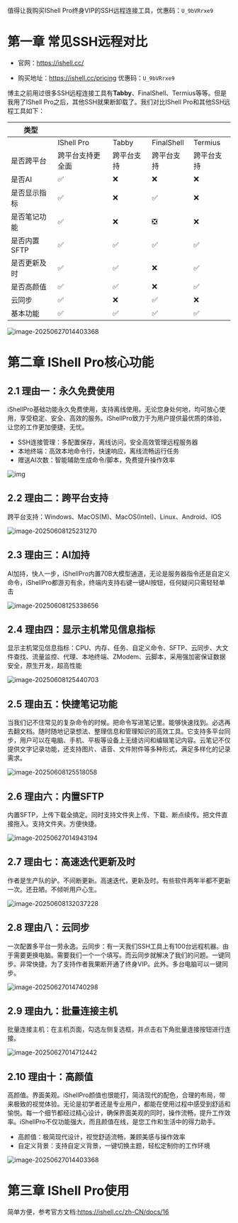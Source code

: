 值得让我购买IShell Pro终身VIP的SSH远程连接工具，优惠码：`U_9bVRrxe9`

# 第一章 常见SSH远程对比

- 官网：https://ishell.cc/

- 购买地址：https://ishell.cc/pricing  优惠码：`U_9bVRrxe9` 

博主之前用过很多SSH远程连接工具有**Tabby**、FinalShell、Termius等等。但是我用了IShell Pro之后，其他SSH就果断卸载了。我们对比IShell Pro和其他SSH远程工具如下：

| 类型         |                  |            |            |            |
| ------------ | ---------------- | ---------- | ---------- | ---------- |
|              | IShell Pro       | Tabby      | FinalShell | Termius    |
| 是否跨平台   | 跨平台支持更全面 | 跨平台支持 | 跨平台支持 | 跨平台支持 |
| 是否AI       | ✅                | ❌          | ❌          | ❌          |
| 是否显示指标 | ✅                | ❌          | ✅          | ❌          |
| 是否笔记功能 | ✅                | ❌          | ❎          | ❌          |
| 是否内置SFTP | ✅                | ✅          | ✅          | ✅          |
| 是否更新及时 | ✅                | ✅          | ❌          | ✅          |
| 是否高颜值   | ✅                | ✅          | ❌          | ✅          |
| 云同步       | ✅                | ❌          | ✅          | ❌          |
| 基本功能     | ✅                | ✅          | ✅          | ✅          |

![image-20250627014403368](http://typora-markdown-2022.oss-cn-shanghai.aliyuncs.com/uPic/2025/06/27/image-20250627014403368.png)



# 第二章 IShell Pro核心功能

## 2.1 理由一：永久免费使用

iShellPro基础功能永久免费使用，支持离线使用。无论您身处何地，均可放心使用，享受稳定、安全、高效的服务。iShellPro致力于为用户提供最优质的体验，让您的工作更加便捷、无忧。

- SSH连接管理：多配置保存，离线访问，安全高效管理远程服务器
- 本地终端：高效本地命令行，快速响应，离线流畅运行任务
- 赠送AI次数：智能辅助生成命令/脚本，免费提升操作效率

![img](https://ishellpic.oss-cn-beijing.aliyuncs.com/website/index0.png)

## 2.2 理由二：跨平台支持

跨平台支持：Windows、MacOS(M)、MacOS(Intel)、Linux、Android、IOS

![image-20250608125231270](http://typora-markdown-2022.oss-cn-shanghai.aliyuncs.com/uPic/2025/06/08/image-20250608125231270.png)

## 2.3 理由三：Al加持

Al加持，快人一步，iShellPro内置70B大模型通道，无论是服务器指令还是自定义命令，iShellPro都游刃有余，终端内支持右键一键AI按钮，任何疑问只需轻轻单击

![image-20250608125338656](http://typora-markdown-2022.oss-cn-shanghai.aliyuncs.com/uPic/2025/06/08/image-20250608125338656.png)

## 2.4 理由四：显示主机常见信息指标

显示主机常见信息指标：CPU、内存、任务、自定义命令、SFTP、云同步、大文件查找、流量监控、代理、本地终端、ZModem、云脚本，采用强加密保证数据安全，原生开发，超高性能

![image-20250608125440703](http://typora-markdown-2022.oss-cn-shanghai.aliyuncs.com/uPic/2025/06/08/image-20250608125440703.png)

## 2.5 理由五：快捷笔记功能

当我们记不住常见的复杂命令的时候。把命令写进笔记里。能够快速找到。必选再去翻文档。随时随地记录想法、整理信息和管理知识的高效工具。它支持多平台同步，用户可以在电脑、手机、平板等设备上无缝访问和编辑笔记内容。云笔记不仅提供文字记录功能，还支持图片、语音、文件附件等多种形式，满足多样化的记录需求。

![image-20250608125518058](http://typora-markdown-2022.oss-cn-shanghai.aliyuncs.com/uPic/2025/06/08/image-20250608125518058.png)

## 2.6 理由六：内置SFTP

内置SFTP，上传下载全搞定。同时支持文件夹上传、下载、断点续传。把文件直接拖入。支持文件夹。方便快捷。

![image-20250627014943194](http://typora-markdown-2022.oss-cn-shanghai.aliyuncs.com/uPic/2025/06/27/image-20250627014943194.png)



## 2.7 理由七：高速迭代更新及时

作者是生产队的驴。不间断更新。高速迭代，更新及时。有些软件两年半都不更新一次。还丑陋。不倾听用户心生。

![image-20250608132037228](http://typora-markdown-2022.oss-cn-shanghai.aliyuncs.com/uPic/2025/06/08/image-20250608132037228.png)



## 2.8 理由八：云同步

一次配置多平台一劳永逸。云同步：有一天我们SSH工具上有100台远程机器。由于需要更换电脑。需要我们一个一个填写。而云同步就解决了我们的问题。一键同步。非常快捷。为了支持作者我果断开通了终身VIP。此外。多台电脑可以一键同步。

![image-20250627014740298](http://typora-markdown-2022.oss-cn-shanghai.aliyuncs.com/uPic/2025/06/27/image-20250627014740298.png)

## 2.9 理由九：批量连接主机

批量连接主机：在主机页面，勾选左侧复选框，并点击右下角批量连接按钮进行连接。

![image-20250627014712442](http://typora-markdown-2022.oss-cn-shanghai.aliyuncs.com/uPic/2025/06/27/image-20250627014712442.png)

## 2.10 理由十：高颜值

高颜值。界面美观。iShellPro颜值也很能打，简洁现代的配色，合理的布局，带来极致的视觉体验。无论是初学者还是专业用户，都能在使用过程中感受到舒适和愉悦。每一个细节都经过精心设计，确保界面美观的同时，操作流畅，提升工作效率。iShellPro不仅功能强大，而且颜值在线，是您工作和生活中的得力助手。

- 高颜值：极简现代设计，视觉舒适流畅，兼顾美感与操作效率
- 自定义背景：支持自定义背景，一键切换主题，轻松定制你的工作环境

![image-20250627014403368](http://typora-markdown-2022.oss-cn-shanghai.aliyuncs.com/uPic/2025/06/27/image-20250627014403368.png)

# 第三章 IShell Pro使用

简单方便，参考官方文档:https://ishell.cc/zh-CN/docs/16
